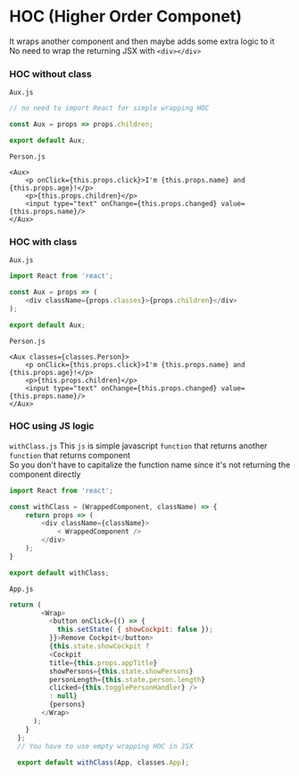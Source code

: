 # HOC \(Higher Order Componet\)
It wraps another component and then maybe adds some extra logic to it<br>
No need to wrap the returning JSX with `<div></div>`

### HOC without class
`Aux.js`
```js
// no need to import React for simple wrapping HOC

const Aux = props => props.children;

export default Aux;
```
`Person.js`
```JSX
<Aux> 
    <p onClick={this.props.click}>I'm {this.props.name} and {this.props.age}!</p>
    <p>{this.props.children}</p>
    <input type="text" onChange={this.props.changed} value={this.props.name}/>
</Aux>
```

### HOC with class
`Aux.js`
```js
import React from 'react';

const Aux = props => (
    <div className={props.classes}>{props.children}</div>
);

export default Aux;
```
`Person.js`
```JSX
<Aux classes={classes.Person}> 
    <p onClick={this.props.click}>I'm {this.props.name} and {this.props.age}!</p>
    <p>{this.props.children}</p>
    <input type="text" onChange={this.props.changed} value={this.props.name}/>
</Aux>
```
### HOC using JS logic
`withClass.js` This `js` is simple javascript `function` that returns another `function` that returns component<br>
So you don't have to capitalize the function name since it's not returning the component directly 
```js
import React from 'react';

const withClass = (WrappedComponent, className) => {
    return props => (
        <div className={className}>
            < WrappedComponent />
        </div>
    );
}

export default withClass;
```
`App.js`
```js
return (
        <Wrap>
          <button onClick={() => {
            this.setState( { showCockpit: false });
          }}>Remove Cockpit</button>
          {this.state.showCockpit ? 
          <Cockpit 
          title={this.props.appTitle}
          showPersons={this.state.showPersons} 
          personLength={this.state.person.length}
          clicked={this.togglePersonHandler} />
          : null}
          {persons}
        </Wrap>
      );
    }
  };
  // You have to use empty wrapping HOC in JSX 
  
  export default withClass(App, classes.App);
```

